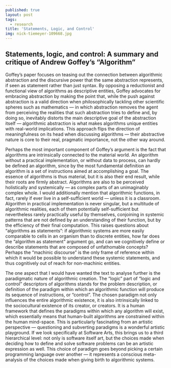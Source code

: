```yaml
---
published: true
layout: post
tags:
  - research
title: 'Statements, Logic, and Control'
img: nick-tiemeyer-109668.jpg
---
```

## Statements, logic, and control: A summary and critique of Andrew Goffey’s “Algorithm”

Goffey’s paper focuses on teasing out the connection between algorithmic abstraction and the discursive power that the same abstraction represents, if seen as statement rather than just syntax. By opposing a reductionist and functional view of algorithms as descriptive entities, Goffey advocates for embracing abstraction by making the point that, while the push against abstraction is a valid direction when philosophically tackling other scientific spheres such as mathematics — in which abstraction removes the agent from perceiving the realities that such abstraction tries to define and, by doing so, inevitably distorts the main descriptive goal of the abstraction itself — algorithmic abstraction is what makes algorithms unique entities with real-world implications. This approach flips the direction of meaningfulness on its head when discussing algorithms — their abstractive nature is core to their real, pragmatic importance, not the other way around.

Perhaps the most important component of Goffey’s argument is the fact that algorithms are intrinsically connected to the material world. An algorithm without a practical implementation, or without data to process, can hardly be defined an algorithm, since by the most fundamental definition an algorithm is a set of instructions aimed at accomplishing a goal. The essence of algorithms is thus material, but it is also their end result, while their roots are firmly abstract.  Algorithms are also to be perceived holistically and systemically — as complex parts of an unimaginably complex whole. I would additionally mention that algorithmic functions, in fact, rarely if ever live in a self-sufficient world — unless it is a classroom. Algorithm in practical implementation is never singular, but a multitude of algorithmic realities, each of them potentially self-sufficient but nevertheless rarely practically useful by themselves, conjoining in systemic patterns that are not defined by an understanding of their function, but by the efficiency of their final computation. This raises questions about “algorithms as statements”: if algorithmic systems are more easily comparable to cells in an organism than to discrete entities, how far does the “algorithm as statement” argument go, and can we cognitively define or describe statements that are composed of unfathomable concepts? Perhaps the “machinic discourse” is the only frame of reference within which it would be possible to understand these systemic statements, and thus cognitively out of reach for non-machinic entities.

The one aspect that I would have wanted the text to analyse further is the paradigmatic nature of algorithmic creation. The “logic” part of “logic and control” descriptors of algorithms stands for the problem description, or definition of the paradigm within which an algorithmic function will produce its sequence of instructions, or “control”. The chosen paradigm not only influences the entire algorithmic existence, it is also intrinsically linked to the sociocultural existence of its creator, or creators. It is a human framework that defines the paradigms within which any algorithm will exist, which essentially means that human-built algorithms are constrained within the human mind-space. This is particularly fascinating from an artistic perspective — questioning and subverting paradigms is a wonderful artistic playground. If we look specifically at Software Arts, this brings us to a third hierarchical level: not only is software itself art, but the choices made when deciding how to define and solve software problems can be an artistic expression as well. This choice of paradigm goes beyond picking a certain programming language over another — it represents a conscious meta-analysis of the choices made when giving birth to algorithmic systems.
